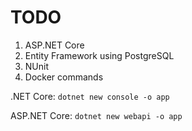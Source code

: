 # TODO

1. ASP.NET Core
2. Entity Framework using PostgreSQL
3. NUnit
4. Docker commands

.NET Core: 
`dotnet new console -o app`

ASP.NET Core: 
`dotnet new webapi -o app`
